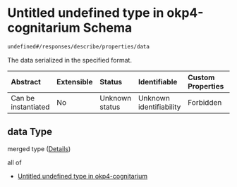 # Untitled undefined type in okp4-cognitarium Schema

```txt
undefined#/responses/describe/properties/data
```

The data serialized in the specified format.

| Abstract            | Extensible | Status         | Identifiable            | Custom Properties | Additional Properties | Access Restrictions | Defined In                                                                     |
| :------------------ | :--------- | :------------- | :---------------------- | :---------------- | :-------------------- | :------------------ | :----------------------------------------------------------------------------- |
| Can be instantiated | No         | Unknown status | Unknown identifiability | Forbidden         | Allowed               | none                | [okp4-cognitarium.json\*](schema/okp4-cognitarium.json "open original schema") |

## data Type

merged type ([Details](okp4-cognitarium-responses-describeresponse-properties-data.md))

all of

*   [Untitled undefined type in okp4-cognitarium](okp4-cognitarium-responses-describeresponse-properties-data-allof-0.md "check type definition")
